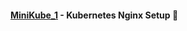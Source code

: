 #### [MiniKube_1](https://github.com/sashaloven/dan_it_homework/tree/main/Homework/Kuberneties/MiniKube_1) - Kubernetes Nginx Setup 🚀
